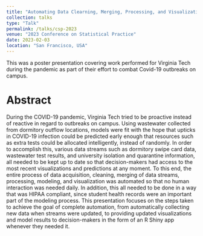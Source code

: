 ```yaml
---
title: "Automating Data Clearning, Merging, Processing, and Visualization in Real Time"
collection: talks
type: "Talk"
permalink: /talks/csp-2023
venue: "2023 Conference on Statistical Practice"
date: 2023-02-03
location: "San Francisco, USA"
---
```


This was a poster presentation covering work performed for Virginia Tech during the pandemic as part of their effort to combat Covid-19 outbreaks on campus.


Abstract
======
During the COVID-19 pandemic, Virginia Tech tried to be proactive instead of reactive in regard to outbreaks on campus. Using wastewater collected from dormitory outflow locations, models were fit with the hope that upticks in COVID-19 infection could be predicted early enough that resources such as extra tests could be allocated intelligently, instead of randomly. In order to accomplish this, various data streams such as dormitory swipe card data, wastewater test results, and university isolation and quarantine information, all needed to be kept up to date so that decision-makers had access to the most recent visualizations and predictions at any moment. To this end, the entire process of data acquisition, cleaning, merging of data streams, processing, modeling, and visualization was automated so that no human interaction was needed daily. In addition, this all needed to be done in a way that was HIPAA compliant, since student health records were an important part of the modeling process. This presentation focuses on the steps taken to achieve the goal of complete automation, from automatically collecting new data when streams were updated, to providing updated visualizations and model results to decision-makers in the form of an R Shiny app whenever they needed it.
